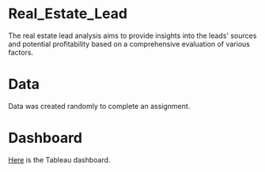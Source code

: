 # Real_Estate_Lead

The real estate lead analysis aims to provide insights into the leads' sources and potential profitability based on a comprehensive evaluation of various factors.

# Data
Data was created randomly to complete an assignment.

# Dashboard
[Here](https://public.tableau.com/app/profile/md.tareq/viz/XYZLeadDashbord/XYZLeadDashboard) is the Tableau dashboard.

